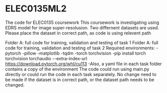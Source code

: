 # ELEC0135ML2
The code for ELEC0135 coursework
This coursework is investigating using EDRS model for image super-resolusion. Two differnent datasets are used.
Please place the dataset in  correct path, as code is using relevent path

Folder A: full code for training, validation and testing of task 1
Folder A: full code for training, validation and testing of task 2
Required environments:
    -pytorch
    -pillow
    -matplotlib
    -tqdm
    -torch torchvision
    -pip install torch torchvision torchaudio --extra-index-url https://download.pytorch.org/whl/cu113
    -Also, a yaml file in each task folder contains a copy of the environment
The code could run using main.py directly or could run the code in each task separately. No change need to be made
if the dataset is in correct path, or the dataset path needs to be changed.